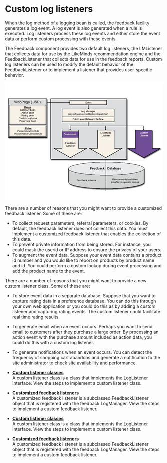 # Custom log listeners

When the log method of a logging bean is called, the feedback facility generates a log event. A log event is also generated when a rule is executed. Log listeners process these log events and either store the event data or perform custom processing with these events.

The Feedback component provides two default log listeners, the LMListener that collects data for use by the LikeMinds recommendation engine and the FeedbackListener that collects data for use in the feedback reports. Custom log listeners can be used to modify the default behavior of the FeedbackListener or to implement a listener that provides user-specific behavior.

![custom log listeners](../../../../../../images/custom_log_listen.jpg)

There are a number of reasons that you might want to provide a customized feedback listener. Some of these are:

-   To collect request parameters, referral parameters, or cookies. By default, the feedback listener does not collect this data. You must implement a customized feedback listener that enables the collection of this data.
-   To prevent private information from being stored. For instance, you could mask the userid or IP address to ensure the privacy of your users.
-   To augment the event data. Suppose your event data contains a product id number and you would like to report on products by product name and id. You could perform a custom lookup during event processing and add the product name to the event.

There are a number of reasons that you might want to provide a new custom listener class. Some of these are:

-   To store event data in a separate database. Suppose that you want to capture rating data in a preference database. You can do this through your own web application or you could do this as by adding a custom listener and capturing rating events. The custom listener could facilitate real time rating results.
-   To generate email when an event occurs. Perhaps you want to send email to customers after they purchase a large order. By processing an action event with the purchase amount included as action data, you could do this with a custom log listener.
-   To generate notifications when an event occurs. You can detect the frequency of shopping cart abandons and generate a notification to the site administrator to check site availability and performance.

-   **[Custom listener classes](pzn_custom_listener_classes.md)**  
A custom listener class is a class that implements the LogListener interface. View the steps to implement a custom listener class.
-   **[Customized feedback listeners](pzn_customized_feedback_listeners.md)**  
A customized feedback listener is a subclassed FeedbackListener object that is registered with the feedback LogManager. View the steps to implement a custom feedback listener.
-   **[Custom listener classes](pzn_custom_listener_classes.md)**  
A custom listener class is a class that implements the LogListener interface. View the steps to implement a custom listener class.
-   **[Customized feedback listeners](pzn_customized_feedback_listeners.md)**  
A customized feedback listener is a subclassed FeedbackListener object that is registered with the feedback LogManager. View the steps to implement a custom feedback listener.



